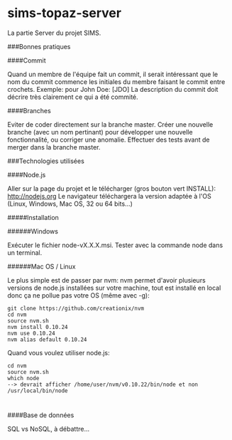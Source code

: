 sims-topaz-server
=================

La partie Server du projet SIMS.

###Bonnes pratiques

####Commit

Quand un membre de l'équipe fait un commit, il serait intéressant que le nom du commit commence les initiales du membre faisant le commit entre crochets.
Exemple: pour John Doe: [JDO]
La description du commit doit décrire très clairement ce qui a été commité.


####Branches

Eviter de coder directement sur la branche master. Créer une nouvelle branche (avec un nom pertinant) pour développer une nouvelle fonctionnalité, ou corriger une anomalie. Effectuer des tests avant de merger dans la branche master.


###Technologies utilisées

####Node.js

Aller sur la page du projet et le télécharger (gros bouton vert INSTALL): http://nodejs.org
Le navigateur téléchargera la version adaptée à l'OS (Linux, Windows, Mac OS, 32 ou 64 bits...)

#####Installation

######Windows

Exécuter le fichier node-vX.X.X.msi.
Tester avec la commande node dans un terminal.

######Mac OS / Linux

Le plus simple est de passer par nvm: nvm permet d'avoir plusieurs versions de node.js installées sur votre machine, tout est installé en local donc ça ne pollue pas votre OS (même avec -g):
```
git clone https://github.com/creationix/nvm
cd nvm
source nvm.sh
nvm install 0.10.24
nvm use 0.10.24
nvm alias default 0.10.24
```

Quand vous voulez utiliser node.js:
```
cd nvm
source nvm.sh
which node
--> devrait afficher /home/user/nvm/v0.10.22/bin/node et non /usr/local/bin/node
```
#

####Base de données

SQL vs NoSQL, à débattre...
